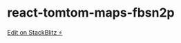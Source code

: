 # react-tomtom-maps-fbsn2p

[Edit on StackBlitz ⚡️](https://stackblitz.com/edit/react-tomtom-maps-fbsn2p)